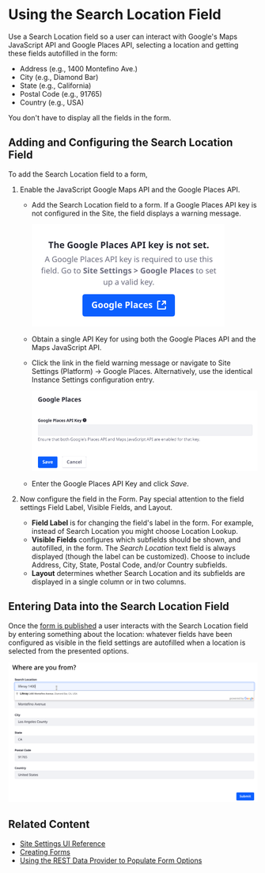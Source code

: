 # Using the Search Location Field

Use a Search Location field so a user can interact with Google's Maps JavaScript API and Google Places API, selecting a location and getting these fields autofilled in the form:

- Address (e.g., 1400 Montefino Ave.)
- City (e.g., Diamond Bar)
- State (e.g., California)
- Postal Code (e.g., 91765)
- Country (e.g., USA)

You don't have to display all the fields in the form.

## Adding and Configuring the Search Location Field

To add the Search Location field to a form,

1. Enable the JavaScript Google Maps API and the Google Places API.

   - Add the Search Location field to a form. If a Google Places API key is not configured in the Site, the field displays a warning message.
 
       ![The Search Location field detects when an API key has not been configured.](./using-the-search-location-field/images/01.png)
   - Obtain a single API Key for using both the Google Places API and the Maps JavaScript API.
   - Click the link in the field warning message or navigate to Site Settings (Platform) &rarr; Google Places. Alternatively, use the identical Instance Settings configuration entry.

       ![The API key must enable the Google Places API and the Maps JavaScript API.](./using-the-search-location-field/images/02.png)

   - Enter the Google Places API Key and click _Save_.

1. Now configure the field in the Form. Pay special attention to the field settings Field Label, Visible Fields, and Layout.

    - **Field Label** is for changing the field's label in the form. For example, instead of Search Location you might choose Location Lookup.
    - **Visible Fields** configures which subfields should be shown, and autofilled, in the form. The _Search Location_ text field is always displayed (though the label can be customized). Choose to include Address, City, State, Postal Code, and/or Country subfields.
    - **Layout** determines whether Search Location and its subfields are displayed in a single column or in two columns.

## Entering Data into the Search Location Field

Once the [form is published](./creating-forms.md#publishing-a-form) a user interacts with the Search Location field by entering something about the location: whatever fields have been configured as visible in the field settings are autofilled when a location is selected from the presented options.

![Begin entering a location and the Google APIs autocomplete valid locations you can select from.](./using-the-search-location-field/images/03.png)

## Related Content

- [Site Settings UI Reference](../../../site-building/site-settings/site-settings-ui-reference.md)
- [Creating Forms](creating-forms.md)
- [Using the REST Data Provider to Populate Form Options](../data-providers/using-the-rest-data-provider-to-populate-form-options.md)
